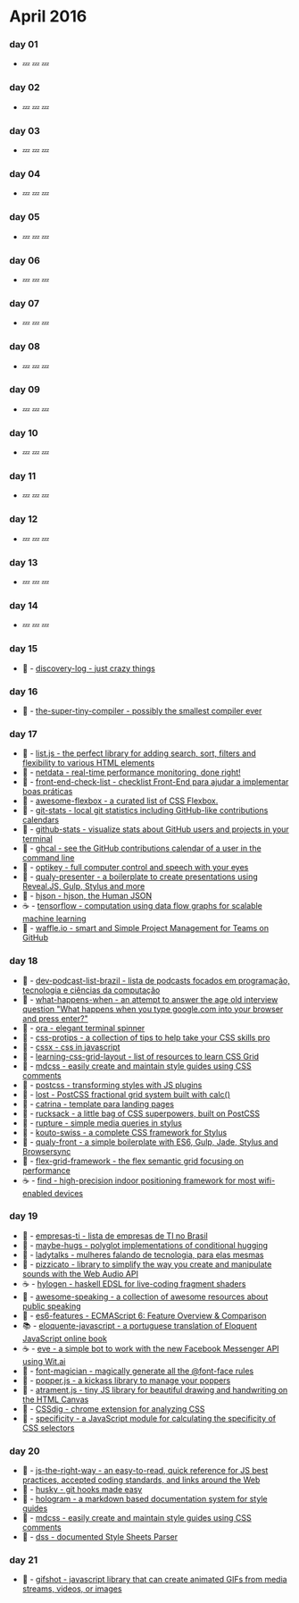 # April 2016

### day 01
- :zzz: :zzz: :zzz:

### day 02
- :zzz: :zzz: :zzz:

### day 03
- :zzz: :zzz: :zzz:

### day 04
- :zzz: :zzz: :zzz:

### day 05
- :zzz: :zzz: :zzz:

### day 06
- :zzz: :zzz: :zzz:

### day 07
- :zzz: :zzz: :zzz:

### day 08
- :zzz: :zzz: :zzz:

### day 09
- :zzz: :zzz: :zzz:

### day 10
- :zzz: :zzz: :zzz:

### day 11
- :zzz: :zzz: :zzz:

### day 12
- :zzz: :zzz: :zzz:

### day 13
- :zzz: :zzz: :zzz:

### day 14
- :zzz: :zzz: :zzz:

### day 15
- :lollipop: - [discovery-log - just crazy things](https://github.com/fbeegle/discovery-log)

### day 16
- :wrench: - [the-super-tiny-compiler - possibly the smallest compiler ever](https://github.com/thejameskyle/the-super-tiny-compiler)

### day 17
- :beers: - [list.js - the perfect library for adding search, sort, filters and flexibility to various HTML elements](https://github.com/javve/list.js)
- :wrench: - [netdata - real-time performance monitoring, done right!](https://github.com/firehol/netdata)
- :beers: - [front-end-check-list - checklist Front-End para ajudar a implementar boas práticas](https://github.com/afonsopacifer/front-end-checklist)
- :beers: - [awesome-flexbox - a curated list of CSS Flexbox.](https://github.com/afonsopacifer/awesome-flexbox)
- :wrench: - [git-stats - local git statistics including GitHub-like contributions calendars](https://github.com/IonicaBizau/git-stats)
- :wrench: - [github-stats - visualize stats about GitHub users and projects in your terminal](https://github.com/IonicaBizau/github-stats)
- :wrench: - [ghcal - see the GitHub contributions calendar of a user in the command line](https://github.com/IonicaBizau/ghcal)
- :lollipop: - [optikey -  full computer control and speech with your eyes](https://github.com/OptiKey/OptiKey)
- :beers: - [qualy-presenter - a boilerplate to create presentations using Reveal.JS, Gulp, Stylus and more](https://github.com/Qualy-org/qualy-presenter)
- :beers: - [hjson - hjson, the Human JSON ](https://github.com/laktak/hjson)
- :coffee: - [tensorflow - computation using data flow graphs for scalable machine learning](https://github.com/tensorflow/tensorflow)
- :wrench: - [waffle.io - smart and Simple Project Management for Teams on GitHub](https://github.com/waffleio/waffle.io)

### day 18
- :lollipop: - [dev-podcast-list-brazil - lista de podcasts focados em programação, tecnologia e ciências da computação](https://github.com/ogilvieira/dev-podcast-list-brazil)
- :lollipop: - [what-happens-when - an attempt to answer the age old interview question "What happens when you type google.com into your browser and press enter?"](https://github.com/alex/what-happens-when)
- :wrench: - [ora - elegant terminal spinner](https://github.com/sindresorhus/ora)
- :beers: - [css-protips - a collection of tips to help take your CSS skills pro](https://github.com/AllThingsSmitty/css-protips)
- :beers: - [cssx - css in javascript](https://github.com/krasimir/cssx)
- :beers: - [learning-css-grid-layout - list of resources to learn CSS Grid](https://github.com/afonsopacifer/learning-css-grid-layout)
- :beers: - [mdcss - easily create and maintain style guides using CSS comments](https://github.com/jonathantneal/mdcss)
- :beers: - [postcss - transforming styles with JS plugins](https://github.com/postcss/postcss)
- :beers: - [lost - PostCSS fractional grid system built with calc()](https://github.com/peterramsing/lost)
- :beers: - [catrina - template para landing pages](https://github.com/thulioph/catrina)
- :beers: - [rucksack - a little bag of CSS superpowers, built on PostCSS](https://github.com/simplaio/rucksack)
- :beers: - [rupture - simple media queries in stylus](https://github.com/jenius/rupture)
- :beers: - [kouto-swiss - a complete CSS framework for Stylus](https://github.com/leny/kouto-swiss)
- :beers: - [qualy-front - a  simple boilerplate with ES6, Gulp, Jade, Stylus and Browsersync](https://github.com/Qualy-org/qualy-front)
- :beers: - [flex-grid-framework - the flex semantic grid focusing on performance](https://github.com/afonsopacifer/flex-grid-framework)
- :coffee: - [find - high-precision indoor positioning framework for most wifi-enabled devices](https://github.com/schollz/find)

### day 19
- :lollipop: - [empresas-ti - lista de empresas de TI no Brasil](https://github.com/renatodinhani/empresas-ti)
- :lollipop: - [maybe-hugs - polyglot implementations of conditional hugging](https://github.com/zkat/maybe-hugs)
- :lollipop: - [ladytalks - mulheres falando de tecnologia, para elas mesmas](https://github.com/ladytalks/ladytalks.github.io)
- :beers: - [pizzicato - library to simplify the way you create and manipulate sounds with the Web Audio API](https://github.com/alemangui/pizzicato)
- :coffee: - [hylogen - haskell EDSL for live-coding fragment shaders](https://github.com/sleexyz/hylogen)
- :lollipop: - [awesome-speaking - a collection of awesome resources about public speaking](https://github.com/matteofigus/awesome-speaking)
- :beers: - [es6-features - ECMAScript 6: Feature Overview & Comparison](https://github.com/rse/es6-features)
- :books: - [eloquente-javascript - a portuguese translation of Eloquent JavaScript online book](https://github.com/braziljs/eloquente-javascript)
- :coffee: - [eve - a simple bot to work with the new Facebook Messenger API using Wit.ai](https://github.com/willianjusten/eve)
- :beers: - [font-magician - magically generate all the @font-face rules](https://github.com/jonathantneal/postcss-font-magician/)
- :beers: - [popper.js - a kickass library to manage your poppers](https://github.com/FezVrasta/popper.js)
- :beers: - [atrament.js - tiny JS library for beautiful drawing and handwriting on the HTML Canvas](https://github.com/jakubfiala/atrament.js)
- :wrench: - [CSSdig - chrome extension for analyzing CSS](https://github.com/tomgenoni/cssdig-chrome)
- :wrench: - [specificity - a JavaScript module for calculating the specificity of CSS selectors](https://specificity.keegan.st/)

### day 20

- :beers: - [js-the-right-way - an easy-to-read, quick reference for JS best practices, accepted coding standards, and links around the Web](https://github.com/braziljs/js-the-right-way)
- :wrench: - [husky - git hooks made easy](https://github.com/typicode/husky)
- :beers: - [hologram - a markdown based documentation system for style guides](https://github.com/trulia/hologram)
- :beers: - [mdcss - easily create and maintain style guides using CSS comments](https://github.com/jonathantneal/mdcss)
- :beers: - [dss - documented Style Sheets Parser ](https://github.com/DSSWG/DSS)

### day 21
- :wrench: - [gifshot - javascript library that can create animated GIFs from media streams, videos, or images](https://github.com/yahoo/gifshot)